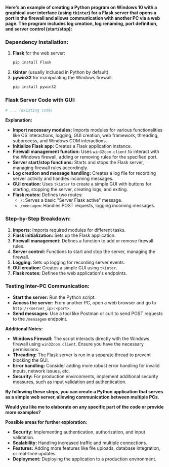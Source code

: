 **Here's an example of creating a Python program on Windows 10 with a graphical user interface (using `tkinter`) for a Flask server that opens a port in the firewall and allows communication with another PC via a web page. The program includes log creation, log renaming, port definition, and server control (start/stop):**

### **Dependency Installation:**
1. **Flask** for the web server:
   ```bash
   pip install Flask
   ```
2. **tkinter** (usually included in Python by default).
3. **pywin32** for manipulating the Windows firewall:
   ```bash
   pip install pywin32
   ```

### **Flask Server Code with GUI:**
```python
# ... (existing code)
```
**Explanation:**
* **Import necessary modules:** Imports modules for various functionalities like OS interactions, logging, GUI creation, web framework, threading, subprocess, and Windows COM interactions.
* **Initialize Flask app:** Creates a Flask application instance.
* **Firewall management function:** Uses `win32com.client` to interact with the Windows firewall, adding or removing rules for the specified port.
* **Server start/stop functions:** Starts and stops the Flask server, managing firewall rules accordingly.
* **Log creation and message handling:** Creates a log file for recording server activity and handles incoming messages.
* **GUI creation:** Uses `tkinter` to create a simple GUI with buttons for starting, stopping the server, creating logs, and exiting.
* **Flask routes:** Defines two routes:
    * `/`: Serves a basic "Server Flask active" message.
    * `/mensagem`: Handles POST requests, logging incoming messages.

### **Step-by-Step Breakdown:**
1. **Imports:** Imports required modules for different tasks.
2. **Flask initialization:** Sets up the Flask application.
3. **Firewall management:** Defines a function to add or remove firewall rules.
4. **Server control:** Functions to start and stop the server, managing the firewall.
5. **Logging:** Sets up logging for recording server events.
6. **GUI creation:** Creates a simple GUI using `tkinter`.
7. **Flask routes:** Defines the web application's endpoints.

### **Testing Inter-PC Communication:**
* **Start the server:** Run the Python script.
* **Access the server:** From another PC, open a web browser and go to `http://<server_ip>:<port>`.
* **Send messages:** Use a tool like Postman or curl to send POST requests to the `/mensagem` endpoint.

**Additional Notes:**
* **Windows Firewall:** The script interacts directly with the Windows firewall using `win32com.client`. Ensure you have the necessary permissions.
* **Threading:** The Flask server is run in a separate thread to prevent blocking the GUI.
* **Error handling:** Consider adding more robust error handling for invalid inputs, network issues, etc.
* **Security:** For production environments, implement additional security measures, such as input validation and authentication.

**By following these steps, you can create a Python application that serves as a simple web server, allowing communication between multiple PCs.**

**Would you like me to elaborate on any specific part of the code or provide more examples?**

**Possible areas for further exploration:**
* **Security:** Implementing authentication, authorization, and input validation.
* **Scalability:** Handling increased traffic and multiple connections.
* **Features:** Adding more features like file uploads, database integration, or real-time updates.
* **Deployment:** Deploying the application to a production environment.
